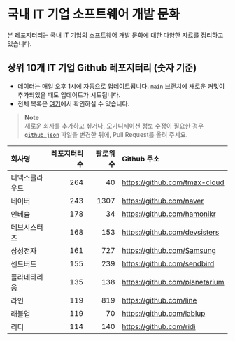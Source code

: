 # 국내 IT 기업 소프트웨어 개발 문화
본 레포지터리는 국내 IT 기업의 소프트웨어 개발 문화에 대한 다양한 자료를 정리하고 있습니다.

## 상위 10개 IT 기업 Github 레포지터리 (숫자 기준)

- 데이터는 매일 오후 1시에 자동으로 업데이트됩니다. `main` 브랜치에 새로운 커밋이 추가되었을 때도 업데이트가 시도됩니다.
- 전체 목록은 [여기](./github.md)에서 확인하실 수 있습니다.

> **Note**<br />
> 새로운 회사를 추가하고 싶거나, 오가니제이션 정보 수정이 필요한 경우 [`github.json`](./github.json) 파일을 변경한 뒤에, Pull Request를 올려 주세요.

<!-- MARKDOWN_TABLE(GITHUB): START -->

| **회사명** | **레포지터리 수** | **팔로워 수** | **Github 주소** |
|:---|---:|---:|:---|
| 티맥스클라우드 | 264 | 40 | https://github.com/tmax-cloud |
| 네이버 | 243 | 1307 | https://github.com/naver |
| 인베슘 | 178 | 34 | https://github.com/hamonikr |
| 데브시스터즈 | 168 | 153 | https://github.com/devsisters |
| 삼성전자 | 161 | 727 | https://github.com/Samsung |
| 센드버드 | 155 | 239 | https://github.com/sendbird |
| 플라네타리움 | 135 | 138 | https://github.com/planetarium |
| 라인 | 119 | 819 | https://github.com/line |
| 래블업 | 119 | 70 | https://github.com/lablup |
| 리디 | 114 | 140 | https://github.com/ridi |

<!-- MARKDOWN_TABLE(GITHUB): END -->
